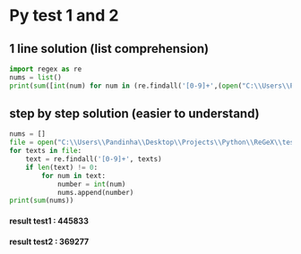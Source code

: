 # Py test 1 and 2

## 1 line solution (list comprehension)
```python
import regex as re
nums = list()
print(sum([int(num) for num in (re.findall('[0-9]+',(open("C:\\Users\\Pandinha\\Desktop\\Projects\\Python\\ReGeX\\test1.txt").read())))]))
```
## step by step solution (easier to understand)

```python
nums = []
file = open("C:\\Users\\Pandinha\\Desktop\\Projects\\Python\\ReGeX\\test1.txt")
for texts in file:
    text = re.findall('[0-9]+', texts)
    if len(text) != 0:
        for num in text:
            number = int(num)
            nums.append(number)
print(sum(nums))
```

#### result test1 : 445833
#### result test2 : 369277
